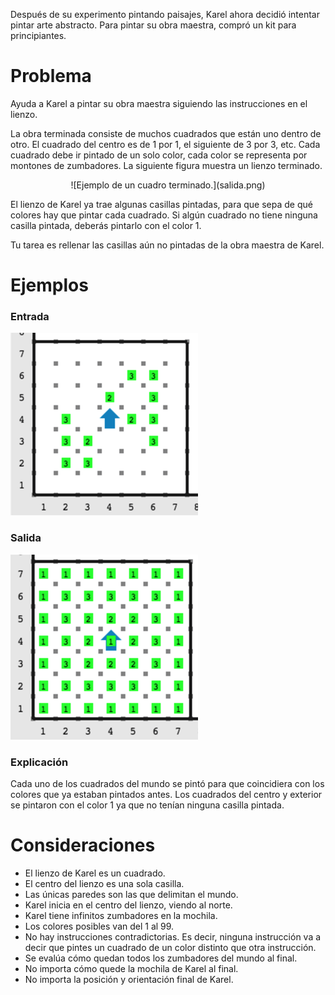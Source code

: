 Después de su experimento pintando paisajes, Karel ahora decidió intentar
pintar arte abstracto. Para pintar su obra maestra, compró un kit para
principiantes.

# Problema

Ayuda a Karel a pintar su obra maestra siguiendo las instrucciones en el lienzo.

La obra terminada consiste de muchos cuadrados que están uno dentro de otro. El cuadrado del centro es de 1 por 1, el siguiente de 3 por 3, etc. Cada cuadrado debe ir pintado de un solo color, cada color se representa por montones de zumbadores. La siguiente figura muestra un lienzo terminado.

<center>![Ejemplo de un cuadro terminado.](salida.png)</center>

El lienzo de Karel ya trae algunas casillas pintadas, para que sepa de qué colores hay que pintar cada cuadrado. Si algún cuadrado no tiene ninguna casilla pintada, deberás pintarlo con el color 1.

Tu tarea es rellenar las casillas aún no pintadas de la obra maestra de Karel.

# Ejemplos

### Entrada

![Entrada](entrada.png)

### Salida

![Salida](salida.png)

### Explicación

Cada uno de los cuadrados del mundo se pintó para que coincidiera con los colores que ya estaban pintados antes. Los cuadrados del centro y exterior se pintaron con el color 1 ya que no tenían ninguna casilla pintada.

# Consideraciones

- El lienzo de Karel es un cuadrado.
- El centro del lienzo es una sola casilla.
- Las únicas paredes son las que delimitan el mundo.
- Karel inicia en el centro del lienzo, viendo al norte.
- Karel tiene infinitos zumbadores en la mochila.
- Los colores posibles van del 1 al 99.
- No hay instrucciones contradictorias. Es decir, ninguna instrucción va a decir que pintes un cuadrado de un color distinto que otra instrucción.
- Se evalúa cómo quedan todos los zumbadores del mundo al final.
- No importa cómo quede la mochila de Karel al final.
- No importa la posición y orientación final de Karel.
